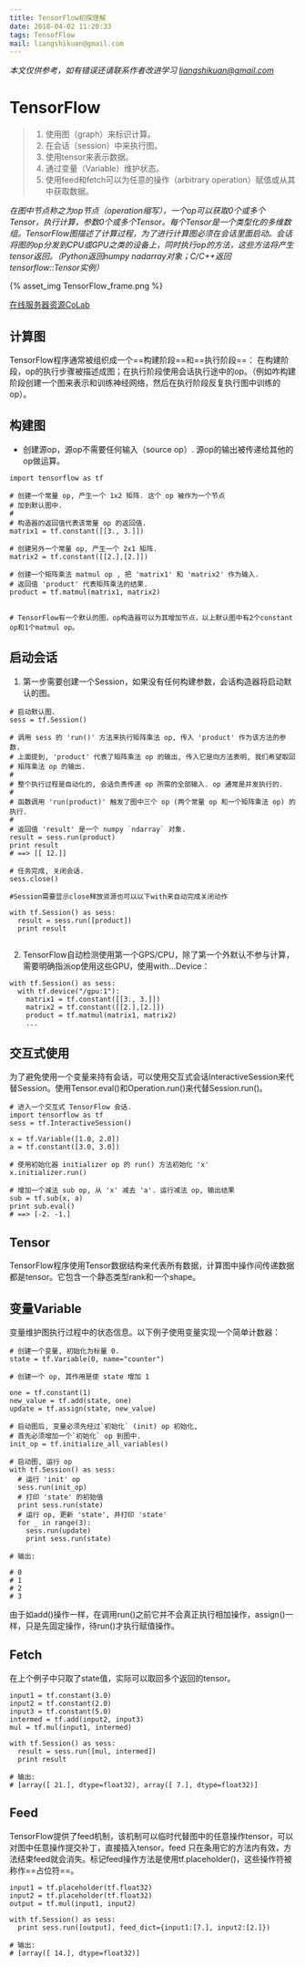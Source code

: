 ```yaml
---
title: TensorFlow初探理解
date: 2018-04-02 11:20:33
tags: TensofFlow
mail: liangshikuan@gmail.com
---
```

*本文仅供参考，如有错误还请联系作者改进学习 liangshikuan@gmail.com*

# TensorFlow


> 1. 使用图（graph）来标识计算。
> 2. 在会话（session）中来执行图。
> 3. 使用tensor来表示数据。
> 4. 通过变量（Variable）维护状态。
> 5. 使用feed和fetch可以为任意的操作（arbitrary operation）赋值或从其中获取数据。


*在图中节点称之为op节点（operation缩写），一个op可以获取0个或多个Tensor，执行计算，参数0个或多个Tensor。每个Tensor是一个类型化的多维数组。TensorFlow图描述了计算过程，为了进行计算图必须在会话里面启动。会话将图的op分发到CPU或GPU之类的设备上，同时执行op的方法，这些方法将产生tensor返回。（Python返回numpy nadarray对象；C/C++返回tensorflow::Tensor实例）*

{% asset_img TensorFlow_frame.png %}

[在线服务器资源CoLab](https://colab.research.google.com)

## 计算图
TensorFlow程序通常被组织成一个==构建阶段==和==执行阶段==：
在构建阶段，op的执行步骤被描述成图；在执行阶段使用会话执行途中的op。（例如咋构建阶段创建一个图来表示和训练神经网络，然后在执行阶段反复执行图中训练的op）。

## 构建图

* 创建源op，源op不需要任何输入（source op）. 源op的输出被传递给其他的op做运算。

```
import tensorflow as tf

# 创建一个常量 op, 产生一个 1x2 矩阵. 这个 op 被作为一个节点
# 加到默认图中.
#
# 构造器的返回值代表该常量 op 的返回值.
matrix1 = tf.constant([[3., 3.]])

# 创建另外一个常量 op, 产生一个 2x1 矩阵.
matrix2 = tf.constant([[2.],[2.]])

# 创建一个矩阵乘法 matmul op , 把 'matrix1' 和 'matrix2' 作为输入.
# 返回值 'product' 代表矩阵乘法的结果.
product = tf.matmul(matrix1, matrix2)


# TensorFlow有一个默认的图，op构造器可以为其增加节点，以上默认图中有2个constant op和1个matmul op。

```

## 启动会话

1. 第一步需要创建一个Session，如果没有任何构建参数，会话构造器将启动默认的图。

```
# 启动默认图.
sess = tf.Session()

# 调用 sess 的 'run()' 方法来执行矩阵乘法 op, 传入 'product' 作为该方法的参数. 
# 上面提到, 'product' 代表了矩阵乘法 op 的输出, 传入它是向方法表明, 我们希望取回
# 矩阵乘法 op 的输出.
#
# 整个执行过程是自动化的, 会话负责传递 op 所需的全部输入. op 通常是并发执行的.
# 
# 函数调用 'run(product)' 触发了图中三个 op (两个常量 op 和一个矩阵乘法 op) 的执行.
#
# 返回值 'result' 是一个 numpy `ndarray` 对象.
result = sess.run(product)
print result
# ==> [[ 12.]]

# 任务完成, 关闭会话.
sess.close()
```

```
#Session需要显示close释放资源也可以以下with来自动完成关闭动作

with tf.Session() as sess:
  result = sess.run([product])
  print result
  
```

2. TensorFlow自动检测使用第一个GPS/CPU，除了第一个外默认不参与计算，需要明确指派op使用这些GPU，使用with...Device：

```
with tf.Session() as sess:
  with tf.device("/gpu:1"):
    matrix1 = tf.constant([[3., 3.]])
    matrix2 = tf.constant([[2.],[2.]])
    product = tf.matmul(matrix1, matrix2)
    ...

```

## 交互式使用
为了避免使用一个变量来持有会话，可以使用交互式会话InteractiveSession来代替Session。使用Tensor.eval()和Operation.run()来代替Session.run()。

```
# 进入一个交互式 TensorFlow 会话.
import tensorflow as tf
sess = tf.InteractiveSession()

x = tf.Variable([1.0, 2.0])
a = tf.constant([3.0, 3.0])

# 使用初始化器 initializer op 的 run() 方法初始化 'x' 
x.initializer.run()

# 增加一个减法 sub op, 从 'x' 减去 'a'. 运行减法 op, 输出结果 
sub = tf.sub(x, a)
print sub.eval()
# ==> [-2. -1.]
```

## Tensor
TensorFlow程序使用Tensor数据结构来代表所有数据，计算图中操作间传递数据都是tensor。它包含一个静态类型rank和一个shape。

## 变量Variable
变量维护图执行过程中的状态信息。以下例子使用变量实现一个简单计数器：

```
# 创建一个变量, 初始化为标量 0.
state = tf.Variable(0, name="counter")

# 创建一个 op, 其作用是使 state 增加 1

one = tf.constant(1)
new_value = tf.add(state, one)
update = tf.assign(state, new_value)

# 启动图后, 变量必须先经过`初始化` (init) op 初始化,
# 首先必须增加一个`初始化` op 到图中.
init_op = tf.initialize_all_variables()

# 启动图, 运行 op
with tf.Session() as sess:
  # 运行 'init' op
  sess.run(init_op)
  # 打印 'state' 的初始值
  print sess.run(state)
  # 运行 op, 更新 'state', 并打印 'state'
  for _ in range(3):
    sess.run(update)
    print sess.run(state)

# 输出:

# 0
# 1
# 2
# 3
```

由于如add()操作一样，在调用run()之前它并不会真正执行相加操作，assign()一样，只是先固定操作，待run()才执行赋值操作。

## Fetch

在上个例子中只取了state值，实际可以取回多个返回的tensor。

```
input1 = tf.constant(3.0)
input2 = tf.constant(2.0)
input3 = tf.constant(5.0)
intermed = tf.add(input2, input3)
mul = tf.mul(input1, intermed)

with tf.Session() as sess:
  result = sess.run([mul, intermed])
  print result

# 输出:
# [array([ 21.], dtype=float32), array([ 7.], dtype=float32)]
```

## Feed
TensorFlow提供了feed机制，该机制可以临时代替图中的任意操作tensor，可以对图中任意操作提交补丁，直接插入tensor。feed 只在条用它的方法内有效，方法结束feed就会消失。标记feed操作方法是使用tf.placeholder()，这些操作符被称作==占位符==。

```
input1 = tf.placeholder(tf.float32)
input2 = tf.placeholder(tf.float32)
output = tf.mul(input1, input2)

with tf.Session() as sess:
  print sess.run([output], feed_dict={input1:[7.], input2:[2.]})

# 输出:
# [array([ 14.], dtype=float32)]
```

